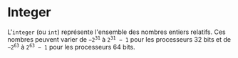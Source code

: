 # Integer

L'`integer` (ou `int`) représente l'ensemble des nombres entiers relatifs.
Ces nombres peuvent varier de <code>$-2^{31}$</code> à <code>$2^{31} - 1$</code> pour les processeurs 32 bits et de <code>$-2^{63}$</code> à <code>$2^{63} - 1$</code> pour les processeurs 64 bits.

